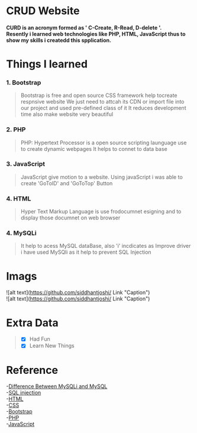 # CRUD Website
#### CURD is an acronym formed as ' C-Create, R-Read, D-delete '.<br> Resently i learned web technologies like PHP, HTML, JavaScript thus to show my skills i createdd this spplication.

# Things I learned
### 1. Bootstrap
>Bootstrap is free and open source CSS framework help tocreate respnsive website
>We just need to attcah its CDN or import file into our project and used pre-defined class of it
>It reduces development time also make website very beautiful

### 2. PHP 
>PHP: Hypertext Processor is a open source scripting launguage use to create dynamic webpages
>It helps to connet to data base

### 3. JavaScript
>JavaScript give motion to a website.
>Using javaScript i was able to create 'GoToID' and 'GoToTop' Button

### 4. HTML
>Hyper Text Markup Language is use frodocumnet esigning and to display those documnet on web browser

### 4. MySQLi
>It help to acess MySQL dataBase, also 'i' incdicates as Improve driver i have used MySQli as it help to prevent SQL Injection 

# Imags 
![alt text](https://github.com/siddhantjoshi/ Link  "Caption")<br>
![alt text](https://github.com/siddhantjoshi/ Link  "Caption")<br>

# Extra Data
>- [x] Had Fun 
>- [x] Learn New Things

# Reference 
-[Difference Between MySQLi and MySQL](https://www.c-sharpcorner.com/interview-question/difference-between-mysql-and-mysqli)<br>
-[SQL injection ](https://www.w3schools.com/sql/sql_injection.asp)<br>
-[HTML](https://www.w3schools.com/html/default.asp)<br>
-[CSS](https://www.w3schools.com/css/default.asp)<br>
-[Bootstrap](https://getbootstrap.com/docs/4.0/getting-started/introduction/)<br>
-[PHP](https://www.w3schools.com/js/default.asp)<br>
-[JavaScript](https://www.w3schools.com/js/default.asp)<br>
